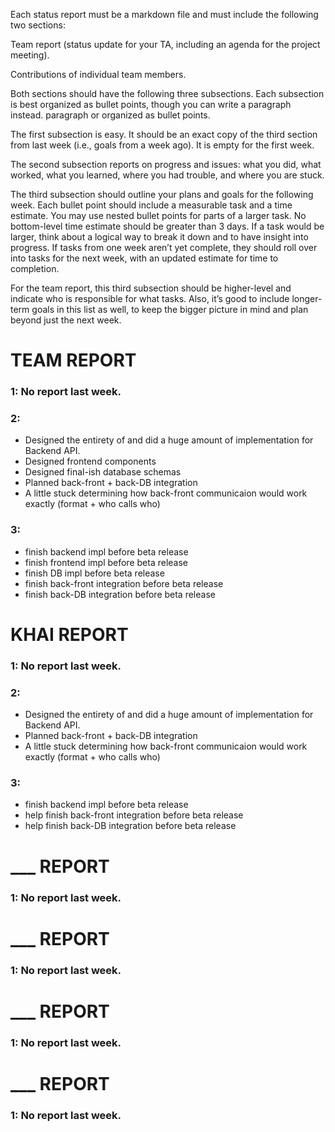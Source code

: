 Each status report must be a markdown file and must include the following two sections:

Team report (status update for your TA, including an agenda for the project meeting).

Contributions of individual team members.

Both sections should have the following three subsections. Each subsection is best organized as bullet points, though you can write a paragraph instead. paragraph or organized as bullet points.

The first subsection is easy. It should be an exact copy of the third section from last week (i.e., goals from a week ago). It is empty for the first week.

The second subsection reports on progress and issues: what you did, what worked, what you learned, where you had trouble, and where you are stuck.

The third subsection should outline your plans and goals for the following week. Each bullet point should include a measurable task and a time estimate. You may use nested bullet points for parts of a larger task. No bottom-level time estimate should be greater than 3 days. If a task would be larger, think about a logical way to break it down and to have insight into progress. If tasks from one week aren’t yet complete, they should roll over into tasks for the next week, with an updated estimate for time to completion.

For the team report, this third subsection should be higher-level and indicate who is responsible for what tasks. Also, it’s good to include longer-term goals in this list as well, to keep the bigger picture in mind and plan beyond just the next week.

# TEAM REPORT

### 1: No report last week.

### 2:
- Designed the entirety of and did a huge amount of implementation for Backend API.
- Designed frontend components
- Designed final-ish database schemas
- Planned back-front + back-DB integration
- A little stuck determining how back-front communicaion would work exactly (format + who calls who)

### 3:
- finish backend impl before beta release
- finish frontend impl before beta release
- finish DB impl before beta release
- finish back-front integration before beta release
- finish back-DB integration before beta release



# KHAI REPORT

### 1: No report last week.

### 2:
- Designed the entirety of and did a huge amount of implementation for Backend API.
- Planned back-front + back-DB integration
- A little stuck determining how back-front communicaion would work exactly (format + who calls who)

### 3:
- finish backend impl before beta release
- help finish back-front integration before beta release
- help finish back-DB integration before beta release

# ___ REPORT

### 1: No report last week.


# ___ REPORT

### 1: No report last week.


# ___ REPORT

### 1: No report last week.


# ___ REPORT

### 1: No report last week.